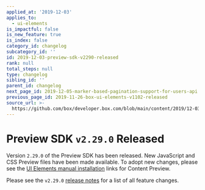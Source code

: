 ```yaml
---
applied_at: '2019-12-03'
applies_to:
  - ui-elements
is_impactful: false
is_new_feature: true
is_index: false
category_id: changelog
subcategory_id: ''
id: 2019-12-03-preview-sdk-v2290-released
rank: null
total_steps: null
type: changelog
sibling_id: ''
parent_id: changelog
next_page_id: 2019-12-05-marker-based-pagination-support-for-users-api
previous_page_id: 2019-11-26-box-ui-elements-v1102-released
source_url: >-
  https://github.com/box/developer.box.com/blob/main/content/2019/12-03-preview-sdk-v2290-released.md
---
```

# Preview SDK `v2.29.0` Released

Version `2.29.0` of the Preview SDK has been released. New JavaScript and CSS
Preview files have been made available. To adopt new changes, please see the
[UI Elements manual installation][ui-elements-manual-install] links for Content
Preview.

Please see the `v2.29.0` [release notes][preview-2.29-release-notes] for a list
of all feature changes.

[ui-elements-manual-install]: g://embed/ui-elements/installation/#manual-installation
[preview-2.29-release-notes]: https://github.com/box/box-content-preview/releases/tag/v2.29.0